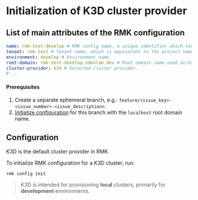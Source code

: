 # Initialization of K3D cluster provider

## List of main attributes of the RMK configuration

```yaml
name: rmk-test-develop # RMK config name, a unique identifier which consists of the project (tenant) name and the abbreviated name of the Git branch.
tenant: rmk-test # Tenant name, which is equivalent to the project name.
environment: develop # Environment name.
root-domain: rmk-test-develop.edenlab.dev # Root domain name used across the cluster.
cluster-provider: k3d # Selected cluster provider.
# ...
```

#### Prerequisites

1. Create a separate ephemeral branch, e.g.: `feature/<issue_key>-<issue_number>-<issue_description>`.
2. [Initialize configuration](../configuration-management/configuration-management.md#initialization-of-rmk-configuration-with-a-custom-root-domain)
   for this branch with the `localhost` root domain name.

## Configuration

K3D is the default cluster provider in RMK.

To initialize RMK configuration for a K3D cluster, run:

```shell
rmk config init
```

> K3D is intended for provisioning **local** clusters, primarily for **development** environments.

